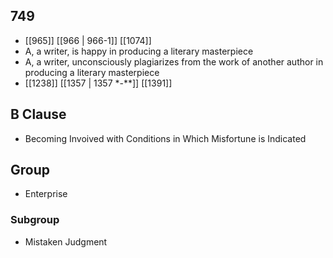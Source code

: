## 749
- [[965]] [[966 | 966-1]] [[1074]] 
- A, a writer, is happy in producing a literary masterpiece
- A, a writer, unconsciously plagiarizes from the work of another author in producing a literary masterpiece
- [[1238]] [[1357 | 1357 *-**]] [[1391]] 

## B Clause
- Becoming Invoived with Conditions in Which Misfortune is Indicated

## Group
- Enterprise

### Subgroup
- Mistaken Judgment

